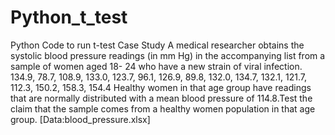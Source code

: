 # Python_t_test
Python Code to run t-test
Case Study A medical researcher obtains the systolic blood pressure readings (in mm Hg) in the accompanying list from a sample of women aged 18- 24 who have a new strain of viral infection. 134.9, 78.7, 108.9, 133.0, 123.7, 96.1, 126.9, 89.8, 132.0, 134.7, 132.1, 121.7, 112.3, 150.2, 158.3, 154.4 Healthy women in that age group have readings that are normally distributed with a mean blood pressure of 114.8.Test the claim that the sample comes from a healthy women population in that age group. [Data:blood_pressure.xlsx]
